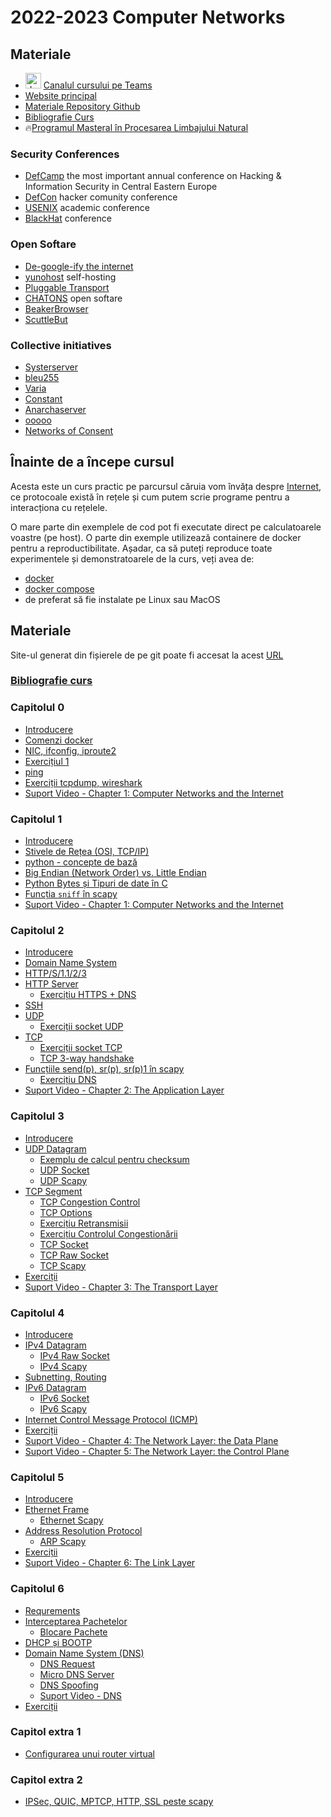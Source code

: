 # 2022-2023 Computer Networks


## Materiale
- <a><img src="https://upload.wikimedia.org/wikipedia/commons/c/c9/Microsoft_Office_Teams_%282018%E2%80%93present%29.svg" alt="drawing" width="25"/></a> [Canalul cursului pe Teams](https://teams.microsoft.com/l/team/19%3awA2tGLn96SH2G_cNGKwPe8orFahlzuCYOLqhL30Uvao1%40thread.tacv2/conversations?groupId=e5a51008-8327-4111-89e8-0a128bfbd7ea&tenantId=08a1a72f-fecd-4dae-8cec-471a2fb7c2f1)
- [Website principal](https://networks.hypha.ro/)
- [Materiale Repository Github](https://github.com/senisioi/computer-networks)
- [Bibliografie Curs](https://networks.hypha.ro/curs/)
- 🔥[Programul Masteral în Procesarea Limbajului Natural](https://nlp.unibuc.ro/master)

### Security Conferences
- [DefCamp](https://def.camp/) the most important annual conference on Hacking & Information Security in Central Eastern Europe
- [DefCon](https://www.defcon.org/) hacker comunity conference
- [USENIX](https://www.usenix.org/conferences) academic conference
- [BlackHat](https://www.blackhat.com/) conference

### Open Softare
- [De-google-ify the internet](https://degooglisons-internet.org/en/)
- [yunohost](https://yunohost.org/en/selfhosting) self-hosting
- [Pluggable Transport](https://leap.se/blog/)
- [CHATONS](https://entraide.chatons.org/en/) open softare
- [BeakerBrowser](https://beakerbrowser.com/)
- [ScuttleBut](https://scuttlebutt.nz/about/)

### Collective initiatives
- [Systerserver](https://systerserver.net/)
- [bleu255](https://bleu255.com/)
- [Varia](https://varia.zone/)
- [Constant](https://constantvzw.org/site/)
- [Anarchaserver](https://anarchaserver.org/)
- [ooooo](https://www.ooooo.be/)
- [Networks of Consent](https://gitlab.com/spritely/ocappub/-/blob/master/README.org)


## Înainte de a începe cursul
Acesta este un curs practic pe parcursul căruia vom învăța despre [Internet](https://www.nsf.gov/news/special_reports/nsf-net/index.jsp), ce protocoale există în rețele și cum putem scrie programe pentru a interacționa cu rețelele.

O mare parte din exemplele de cod pot fi executate direct pe calculatoarele voastre (pe host). 
O parte din exemple utilizează containere de docker pentru a reproductibilitate. Așadar, ca să puteți reproduce toate experimentele și demonstratoarele de la curs, veți avea de:
- [docker](https://docs.docker.com/install/linux/docker-ce/ubuntu/)
- [docker compose](https://docs.docker.com/compose/install/linux/)
- de preferat să fie instalate pe Linux sau MacOS


## Materiale
Site-ul generat din fișierele de pe git poate fi accesat la acest [URL](https://senisioi.github.io/computer-networks/)


### [Bibliografie curs](curs/)

### Capitolul 0
- [Introducere](capitolul0/)
- [Comenzi docker](capitolul0#docker)
- [NIC, ifconfig, iproute2](capitolul0#nic)
- [Exercițiul 1](capitolul0#exercitiu1)
- [ping](capitolul0#ping)
- [Exerciții tcpdump, wireshark](capitolul0#tcpdump_install)
- [Suport Video - Chapter 1: Computer Networks and the Internet](https://gaia.cs.umass.edu/kurose_ross/videos/1/)

### Capitolul 1
- [Introducere](capitolul1/)
- [Stivele de Rețea (OSI, TCP/IP)](capitolul1#stacks)
- [python - concepte de bază](capitolul1#intro)
- [Big Endian (Network Order) vs. Little Endian](capitolul1#endianness)
- [Python Bytes și Tipuri de date în C](capitolul1#ctypes)
- [Funcția `sniff` în scapy](capitolul1#scapy_sniff)
- [Suport Video - Chapter 1: Computer Networks and the Internet](https://gaia.cs.umass.edu/kurose_ross/videos/1/)

### Capitolul 2
- [Introducere](capitolul2#intro)
- [Domain Name System](capitolul2#dns)
- [HTTP/S/1.1/2/3](capitolul2#https)
- [HTTP Server](capitolul2#https_server)
  - [Exercițiu HTTPS + DNS](capitolul2#https_dns)
- [SSH](capitolul2#ssh)
- [UDP](capitolul2#udp)
  - [Exerciții socket UDP](capitolul2#exercitii_udp)
- [TCP](capitolul2#tcp)
  - [Exerciții socket TCP](capitolul2#exercitii_tcp)
  - [TCP 3-way handshake](capitolul2#shake)
- [Funcțiile send(p), sr(p), sr(p)1 în scapy](capitolul2#scapy_send)
  - [Exercițiu DNS](capitolul2#exercitii_send)
- [Suport Video - Chapter 2: The Application Layer](https://gaia.cs.umass.edu/kurose_ross/videos/2/)

### Capitolul 3
- [Introducere](capitolul3#intro)
- [UDP Datagram](capitolul3#udp)
  - [Exemplu de calcul pentru checksum](capitolul3#checksum)
  - [UDP Socket](capitolul3#udp_socket)
  - [UDP Scapy](capitolul3#udp_scapy)
- [TCP Segment](capitolul3#tcp)
  - [TCP Congestion Control](capitolul3#tcp_cong)
  - [TCP Options](capitolul3#tcp_options)
  - [Exercițiu Retransmisii](capitolul3#tcp_retransmission)
  - [Exercițiu Controlul Congestionării](capitolul3#tcp_cong_ex)
  - [TCP Socket](capitolul3#tcp_socket)
  - [TCP Raw Socket](capitolul3#tcp_raw_socket)
  - [TCP Scapy](capitolul3#tcp_scapy)
- [Exerciții](capitolul3#exercitii)
- [Suport Video - Chapter 3: The Transport Layer](https://gaia.cs.umass.edu/kurose_ross/videos/3/)

### Capitolul 4
- [Introducere](capitolul4#intro)
- [IPv4 Datagram](capitolul4#ipv4)
  - [IPv4 Raw Socket](capitolul4#ip_raw_socket)
  - [IPv4 Scapy](capitolul4#ip_scapy)
- [Subnetting, Routing](capitolul4#ipv4routing)
- [IPv6 Datagram](capitolul4#ipv6)
  - [IPv6 Socket](capitolul4#ipv6_socket)
  - [IPv6 Scapy](capitolul4#ipv6_scapy)
- [Internet Control Message Protocol (ICMP)](capitolul4#scapy_icmp)
- [Exerciții](capitolul4#exercitii)
- [Suport Video - Chapter 4: The Network Layer: the Data Plane](https://gaia.cs.umass.edu/kurose_ross/videos/4/)
- [Suport Video - Chapter 5: The Network Layer: the Control Plane](https://gaia.cs.umass.edu/kurose_ross/videos/5/)


### Capitolul 5
- [Introducere](capitolul5#intro)
- [Ethernet Frame](capitolul5#ether)
  - [Ethernet Scapy](capitolul5#ether_scapy)
- [Address Resolution Protocol](capitolul5#arp)
  - [ARP Scapy](capitolul5#arp_scapy)
- [Exerciții](capitolul5#exercitii)
- [Suport Video - Chapter 6: The Link Layer](https://gaia.cs.umass.edu/kurose_ross/videos/6/)


### Capitolul 6
- [Requrements](capitolul6#intro)
- [Interceptarea Pachetelor](capitolul6#scapy_nfqueue)
    - [Blocare Pachete](capitolul6#scapy_nfqueue_block)
- [DHCP și BOOTP](capitolul6#scapy)
- [Domain Name System (DNS)](capitolul6#scapy_dns)
    - [DNS Request](capitolul6#scapy_dns_request)
    - [Micro DNS Server](capitolul6#scapy_dns_server)
    - [DNS Spoofing](capitolul6#scapy_dns_spoofing)
    - [Suport Video - DNS](https://youtu.be/6lRcMh5Yphg)
- [Exerciții](capitolul6#exercitii)

### Capitol extra 1
-  [Configurarea unui router virtual](capitolulX1)

### Capitol extra 2
- [IPSec, QUIC, MPTCP, HTTP, SSL peste scapy](capitolulX2)